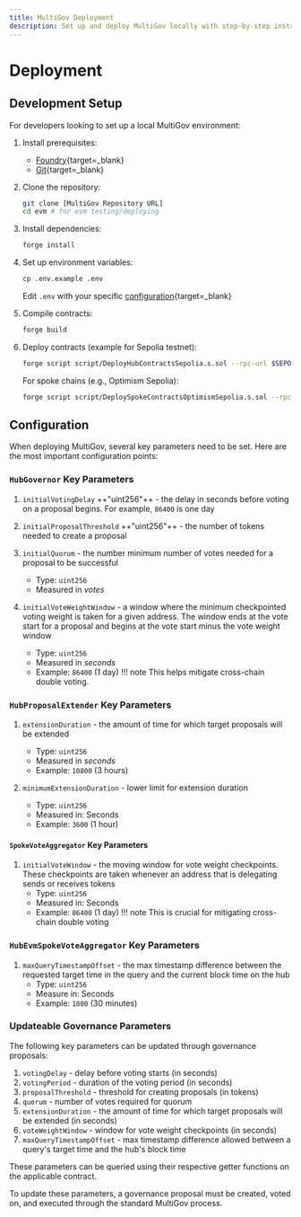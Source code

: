 ```yaml
---
title: MultiGov Deployment
description: Set up and deploy MultiGov locally with step-by-step instructions for configuring, compiling, and deploying smart contracts across chains.
---
```


# Deployment 

## Development Setup
<!-- check out the getting started page first -->
For developers looking to set up a local MultiGov environment:

1. Install prerequisites:
    - [Foundry](https://book.getfoundry.sh/getting-started/installation){target=\_blank}
    - [Git](https://git-scm.com/downloads){target=\_blank}
   
2. Clone the repository:
   ```bash
   git clone [MultiGov Repository URL]
   cd evm # for evm testing/deploying
   ```

3. Install dependencies:
   ```bash
   forge install
   ```

4. Set up environment variables:
   ```bash
   cp .env.example .env
   ```
   Edit `.env` with your specific [configuration](/docs/build/contract-integrations/multigov/deployment/#configuration){target=\_blank}

5. Compile contracts:
   ```bash
   forge build
   ```

6. Deploy contracts (example for Sepolia testnet):
   ```bash
   forge script script/DeployHubContractsSepolia.s.sol --rpc-url $SEPOLIA_RPC_URL --broadcast
   ```

   For spoke chains (e.g., Optimism Sepolia):
   ```bash
   forge script script/DeploySpokeContractsOptimismSepolia.s.sol --rpc-url $OPTIMISM_SEPOLIA_RPC_URL --broadcast
   ```

## Configuration

When deploying MultiGov, several key parameters need to be set. Here are the most important configuration points:

### `HubGovernor` Key Parameters

1. `initialVotingDelay` ++"uint256"++ - the delay in seconds before voting on a proposal begins. For example, `86400` is one day

2. `initialProposalThreshold`  ++"uint256"++ - the number of tokens needed to create a proposal

3. `initialQuorum` - the number minimum number of votes needed for a proposal to be successful
    - Type: `uint256`
    - Measured in _votes_

4. `initialVoteWeightWindow` - a window where the minimum checkpointed voting weight is taken for a given address. The window ends at the vote start for a proposal and begins at the vote start minus the vote weight window
    - Type: `uint256`
    - Measured in _seconds_
    - Example: `86400` (1 day)
    !!! note
        This helps mitigate cross-chain double voting.

### `HubProposalExtender` Key Parameters

1. `extensionDuration` - the amount of time for which target proposals will be extended
    - Type: `uint256`
    - Measured in _seconds_
    - Example: `10800` (3 hours)

2. `minimumExtensionDuration` - lower limit for extension duration
    - Type: `uint256`
    - Measured in: Seconds
    - Example: `3600` (1 hour)

#### `SpokeVoteAggregator` Key Parameters

1. `initialVoteWindow` - the moving window for vote weight checkpoints. These checkpoints are taken whenever an address that is delegating sends or receives tokens
    - Type: `uint256`
    - Measured in: Seconds
    - Example: `86400` (1 day)
    !!! note
        This is crucial for mitigating cross-chain double voting

### `HubEvmSpokeVoteAggregator` Key Parameters
1. `maxQueryTimestampOffset` - the max timestamp difference between the requested target time in the query and the current block time on the hub
    - Type: `uint256`
    - Measure in: Seconds
    - Example: `1800` (30 minutes)

### Updateable Governance Parameters

The following key parameters can be updated through governance proposals:

1. `votingDelay` - delay before voting starts (in seconds)
2. `votingPeriod` - duration of the voting period (in seconds)
3. `proposalThreshold` - threshold for creating proposals (in tokens)
4. `quorum` - number of votes required for quorum
5. `extensionDuration` - the amount of time for which target proposals will be extended (in seconds)
6. `voteWeightWindow` - window for vote weight checkpoints (in seconds)
7. `maxQueryTimestampOffset` - max timestamp difference allowed between a query's target time and the hub's block time

These parameters can be queried using their respective getter functions on the applicable contract.

To update these parameters, a governance proposal must be created, voted on, and executed through the standard MultiGov process.

